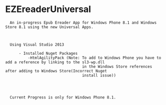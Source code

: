 EZEreaderUniversal
==================


      An in-progress Epub Ereader App for Windows Phone 8.1 and Windows Store 8.1 using the new Universal Apps.
      
      
      
      Using Visual Studio 2013
      
          - Installed Nuget Packages
              -HtmlAgilityPack (Note: To add to Windows Phone you have to add a reference by linking to the sl3-wp.dll
                                      in the Windows Store references after adding to Windows Store(Incorrect Nuget
                                      install issue))
              
              
              
              
      Current Progress is only for Windows Phone 8.1.
